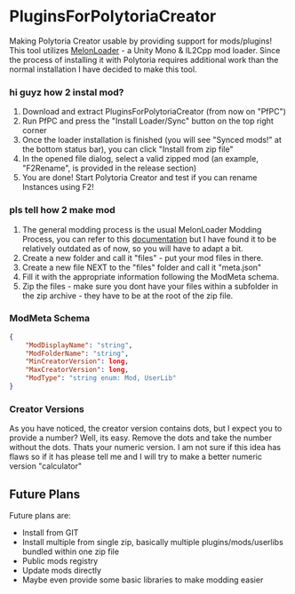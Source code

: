 # PluginsForPolytoriaCreator
Making Polytoria Creator usable by providing support for mods/plugins! This tool utilizes [MelonLoader](https://github.com/LavaGang/MelonLoader/) - a Unity Mono & IL2Cpp mod loader. Since the process of installing it
with Polytoria requires additional work than the normal installation I have decided to make this tool.

### hi guyz how 2 instal mod?
1. Download and extract PluginsForPolytoriaCreator (from now on "PfPC")
2. Run PfPC and press the "Install Loader/Sync" button on the top right corner
3. Once the loader installation is finished (you will see "Synced mods!" at the bottom status bar), you can click "Install from zip file"
4. In the opened file dialog, select a valid zipped mod (an example, "F2Rename", is provided in the release section)
5. You are done! Start Polytoria Creator and test if you can rename Instances using F2!

### pls tell how 2 make mod
1. The general modding process is the usual MelonLoader Modding Process, you can refer to this [documentation](https://melonwiki.xyz/#/modders/quickstart) but I have found it to be relatively outdated as of now, so you will have to adapt a bit.
2. Create a new folder and call it "files" - put your mod files in there.
3. Create a new file NEXT to the "files" folder and call it "meta.json"
4. Fill it with the appropriate information following the ModMeta schema.
5. Zip the files - make sure you dont have your files within a subfolder in the zip archive - they have to be at the root of the zip file.

### ModMeta Schema
```json
{
    "ModDisplayName": "string",
    "ModFolderName": "string",
    "MinCreatorVersion": long,
    "MaxCreatorVersion": long,
    "ModType": "string enum: Mod, UserLib"
}
```

### Creator Versions
As you have noticed, the creator version contains dots, but I expect you to provide a number? Well, its easy. Remove the dots and take the number without the dots. Thats your numeric version. I am not sure if this idea has flaws so if it has
please tell me and I will try to make a better numeric version "calculator"

## Future Plans
Future plans are: 
  - Install from GIT
  - Install multiple from single zip, basically multiple plugins/mods/userlibs bundled within one zip file
  - Public mods registry
  - Update mods directly
  - Maybe even provide some basic libraries to make modding easier
